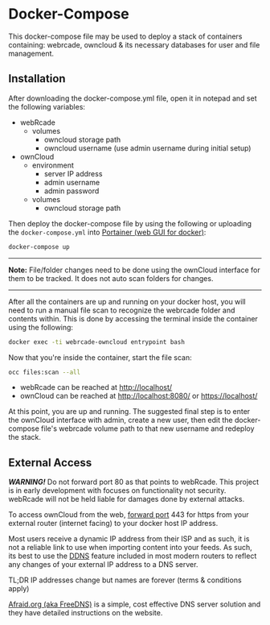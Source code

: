 # Docker-Compose

This docker-compose file may be used to deploy a stack of containers containing: webrcade, owncloud & its necessary databases for user and file management.

## Installation

After downloading the docker-compose.yml file, open it in notepad and set the following variables:

- webRcade
  - volumes
    - owncloud storage path
    - owncloud username (use admin username during initial setup)
- ownCloud
  - environment
    - server IP address
    - admin username
    - admin password
  - volumes
    - owncloud storage path

Then deploy the docker-compose file by using the following or uploading the `docker-compose.yml` into [Portainer (web GUI for docker)](https://hub.docker.com/r/portainer/portainer-ce):

```sh
docker-compose up
```

***
**Note:** File/folder changes need to be done using the ownCloud interface for them to be tracked. It does not auto scan folders for changes.
***

After all the containers are up and running on your docker host, you will need to run a manual file scan to recognize the webrcade folder and contents within. This is done by accessing the terminal inside the container using the following:

```sh
docker exec -ti webrcade-owncloud entrypoint bash
```

Now that you're inside the container, start the file scan:

```sh
occ files:scan --all
```

- webRcade can be reached at [http://localhost/](http://localhost/)
- ownCloud can be reached at [http://localhost:8080/](http://localhost:8080/) or [https://localhost/](https://localhost/)

At this point, you are up and running. The suggested final step is to enter the ownCloud interface with admin, create a new user, then edit the docker-compose file's webrcade volume path to that new username and redeploy the stack.

## External Access

***WARNING!*** Do not forward port 80 as that points to webRcade. This project is in early development with focuses on functionality not security. webRcade will not be held liable for damages done by external attacks.

To access ownCloud from the web, [forward port](https://www.noip.com/support/knowledgebase/general-port-forwarding-guide/) 443 for https from your external router (internet facing) to your docker host IP address.

Most users receive a dynamic IP address from their ISP and as such, it is not a reliable link to use when importing content into your feeds. As such, its best to use the [DDNS](https://en.wikipedia.org/wiki/Dynamic_DNS) feature included in most modern routers to reflect any changes of your external IP address to a DNS server.

TL;DR IP addresses change but names are forever (terms & conditions apply)

[Afraid.org (aka FreeDNS)](https://freedns.afraid.org/) is a simple, cost effective DNS server solution and they have detailed instructions on the website.
